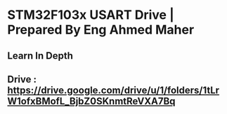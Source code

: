 # STM32F103x USART Drive | Prepared By Eng Ahmed Maher
## Learn In Depth 
## Drive : https://drive.google.com/drive/u/1/folders/1tLrW1ofxBMofL_BjbZ0SKnmtReVXA7Bq